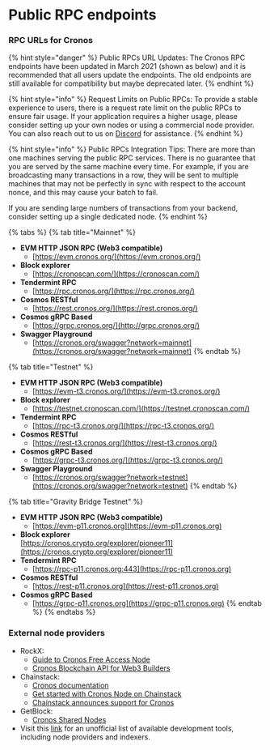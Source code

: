 # Public RPC endpoints

### RPC URLs for Cronos

{% hint style="danger" %}
Public RPCs URL Updates: The Cronos RPC endpoints have been updated in March 2021 (shown as below) and it is recommended that all users update the endpoints. The old endpoints are still available for compatibility but maybe deprecated later.
{% endhint %}

{% hint style="info" %}
Request Limits on Public RPCs: To provide a stable experience to users, there is a request rate limit on the public RPCs to ensure fair usage. If your application requires a higher usage, please consider setting up your own nodes or using a commercial node provider. You can also reach out to us on [Discord](https://discord.gg/cGtxgVfGMZ) for assistance.
{% endhint %}

{% hint style="info" %}
Public RPCs Integration Tips: There are more than one machines serving the public RPC services. There is no guarantee that you are served by the same machine every time. For example, if you are broadcasting many transactions in a row, they will be sent to multiple machines that may not be perfectly in sync with respect to the account nonce, and this may cause your batch to fail.

If you are sending large numbers of transactions from your backend, consider setting up a single dedicated node.
{% endhint %}

{% tabs %}
{% tab title="Mainnet" %}
* **EVM HTTP JSON RPC (Web3 compatible)**
  * [https://evm.cronos.org/](https://evm.cronos.org/)
* **Block explorer**
  * [https://cronoscan.com/](https://cronoscan.com/)
* **Tendermint RPC**
  * [https://rpc.cronos.org/](https://rpc.cronos.org/)
* **Cosmos RESTful**
  * [https://rest.cronos.org/](https://rest.cronos.org/)
* **Cosmos gRPC Based**
  * [https://grpc.cronos.org/](http://grpc.cronos.org/)
* **Swagger Playground**
  * [https://cronos.org/swagger?network=mainnet](https://cronos.org/swagger?network=mainnet)
{% endtab %}

{% tab title="Testnet" %}
* **EVM HTTP JSON RPC (Web3 compatible)**
  * [https://evm-t3.cronos.org/](https://evm-t3.cronos.org/)
* **Block explorer**
  * [https://testnet.cronoscan.com/](https://testnet.cronoscan.com/)
* **Tendermint RPC**
  * [https://rpc-t3.cronos.org/](https://rpc-t3.cronos.org/)
* **Cosmos RESTful**
  * [https://rest-t3.cronos.org/](https://rest-t3.cronos.org/)
* **Cosmos gRPC Based**
  * [https://grpc-t3.cronos.org/](https://grpc-t3.cronos.org/)
* **Swagger Playground**
  * [https://cronos.org/swagger?network=testnet](https://cronos.org/swagger?network=testnet)
{% endtab %}

{% tab title="Gravity Bridge Testnet" %}
* **EVM HTTP JSON RPC (Web3 compatible)**
  * [https://evm-p11.cronos.org](https://evm-p11.cronos.org)
* **Block explorer**\
  [https://cronos.crypto.org/explorer/pioneer11](https://cronos.crypto.org/explorer/pioneer11)
* **Tendermint RPC**
  * [https://rpc-p11.cronos.org:443](https://rpc-p11.cronos.org)
* **Cosmos RESTful**
  * [https://rest-p11.cronos.org](https://rest-p11.cronos.org)
* **Cosmos gRPC Based**
  * [https://grpc-p11.cronos.org](https://grpc-p11.cronos.org)
{% endtab %}
{% endtabs %}

### External node providers

* RockX:&#x20;
  * [Guide to Cronos Free Access Node](https://help.rockx.com/en/articles/6153885-guide-to-cronos-free-access-node)
  * [Cronos Blockchain API for Web3 Builders](https://access.rockx.com/product/cronos-blockchain-api-for-web3-builders)
* Chainstack:
  * [Cronos documentation](https://docs.chainstack.com/operations/cronos/)
  * [Get started with Cronos Node on Chainstack](https://chainstack.com/build-better-with-cronos/)
  * [Chainstack announces support for Cronos ](https://chainstack.com/chainstack-announces-support-for-cronos/)
* GetBlock:
  * [Cronos Shared Nodes](https://getblock.io/nodes/cro/)
* Visit this [link](https://crofam.me/devtools) for an unofficial list of available development tools, including node providers and indexers.
